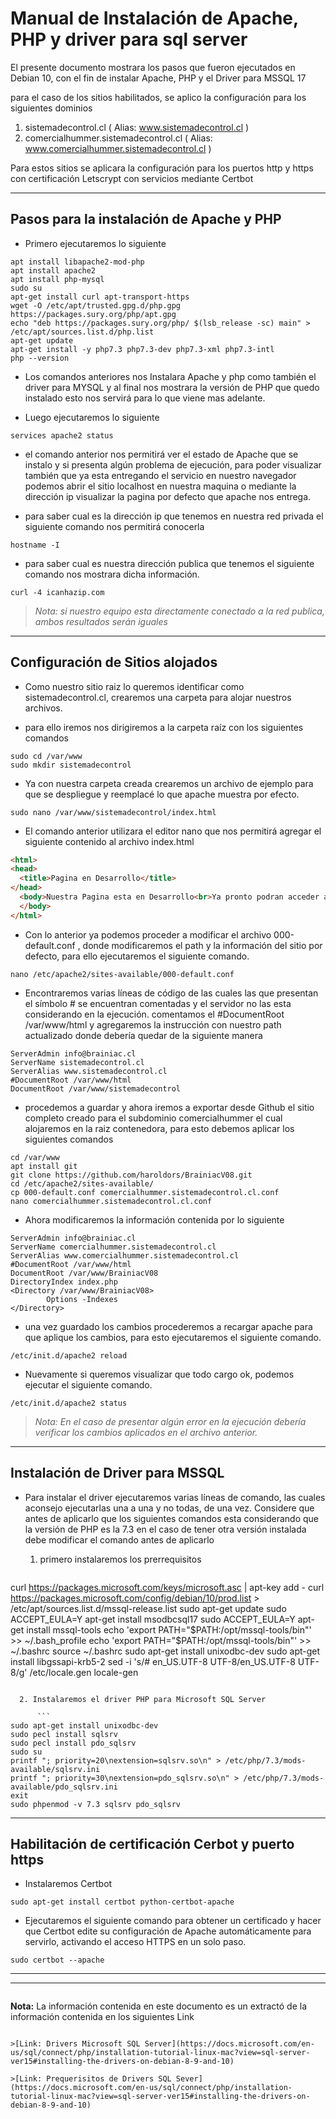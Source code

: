 # Manual de Instalación de Apache, PHP y driver para sql server #

El presente documento mostrara los pasos que fueron ejecutados en Debian 10, con el fin de instalar Apache, PHP y el Driver para MSSQL 17

para el caso de los sitios habilitados, se aplico la configuración para los siguientes dominios

1. sistemadecontrol.cl ( Alias: www.sistemadecontrol.cl )
2. comercialhummer.sistemadecontrol.cl ( Alias: www.comercialhummer.sistemadecontrol.cl )

Para estos sitios se aplicara la configuración para los puertos http y https con certificación Letscrypt con servicios mediante Certbot

---

## Pasos para la instalación de Apache y PHP ##

* Primero ejecutaremos lo siguiente


```
apt install libapache2-mod-php
apt install apache2
apt install php-mysql
sudo su
apt-get install curl apt-transport-https
wget -O /etc/apt/trusted.gpg.d/php.gpg https://packages.sury.org/php/apt.gpg
echo "deb https://packages.sury.org/php/ $(lsb_release -sc) main" > /etc/apt/sources.list.d/php.list
apt-get update
apt-get install -y php7.3 php7.3-dev php7.3-xml php7.3-intl
php --version
```

* Los comandos anteriores nos Instalara Apache y php como también el driver para MYSQL y al final nos mostrara la versión de PHP que quedo instalado esto nos servirá para lo que viene mas adelante.

* Luego ejecutaremos lo siguiente

`services apache2 status`

* el comando anterior nos permitirá ver el estado de Apache que se instalo y si presenta algún problema de ejecución, para poder visualizar también que ya esta entregando el servicio en nuestro navegador podemos abrir el sitio localhost en nuestra maquina o mediante la dirección ip visualizar la pagina por defecto que apache nos entrega.

* para saber cual es la dirección ip que tenemos en nuestra red privada el siguiente comando nos permitirá conocerla

`hostname -I`

* para saber cual es nuestra dirección publica que tenemos el siguiente comando nos mostrara dicha información.

`curl -4 icanhazip.com`

>_Nota: si nuestro equipo esta directamente conectado a la red publica, ambos resultados serán iguales_

---

## Configuración de Sitios alojados ##

* Como nuestro sitio raiz lo queremos identificar como sistemadecontrol.cl, crearemos una carpeta para alojar nuestros archivos.

* para ello iremos nos dirigiremos a la carpeta raíz con los siguientes comandos

```
sudo cd /var/www
sudo mkdir sistemadecontrol
````
* Ya con nuestra carpeta creada crearemos un archivo de ejemplo para que se despliegue y reemplacé lo que apache muestra por efecto.

```
sudo nano /var/www/sistemadecontrol/index.html
```

* El comando anterior utilizara el editor nano que nos permitirá agregar el siguiente contenido al archivo index.html

```html
<html>
<head>
  <title>Pagina en Desarrollo</title>
</head>
  <body>Nuestra Pagina esta en Desarrollo<br>Ya pronto podran acceder al contenido final
  </body>
</html>
```

* Con lo anterior ya podemos proceder a modificar el archivo 000-default.conf , donde modificaremos el path y la información del sitio por defecto, para ello ejecutaremos el siguiente comando.

`nano /etc/apache2/sites-available/000-default.conf`

* Encontraremos varias líneas de código de las cuales las que presentan el símbolo # se encuentran comentadas y el servidor no las esta considerando en la ejecución.
comentamos el #DocumentRoot /var/www/html
y agregaremos la instrucción con nuestro path actualizado donde debería quedar de la siguiente manera

```
ServerAdmin info@brainiac.cl
ServerName sistemadecontrol.cl
ServerAlias www.sistemadecontrol.cl
#DocumentRoot /var/www/html
DocumentRoot /var/www/sistemadecontrol
```
* procedemos a guardar y ahora iremos a exportar desde Github el sitio completo creado para el subdominio comercialhummer el cual alojaremos en la raiz contenedora, para esto debemos aplicar los siguientes comandos

```
cd /var/www
apt install git
git clone https://github.com/haroldors/BrainiacV08.git
cd /etc/apache2/sites-available/
cp 000-default.conf comercialhummer.sistemadecontrol.cl.conf
nano comercialhummer.sistemadecontrol.cl.conf
```
* Ahora modificaremos la información contenida por lo siguiente

```
ServerAdmin info@brainiac.cl
ServerName comercialhummer.sistemadecontrol.cl
ServerAlias www.comercialhummer.sistemadecontrol.cl
#DocumentRoot /var/www/html
DocumentRoot /var/www/BrainiacV08
DirectoryIndex index.php
<Directory /var/www/BrainiacV08>
        Options -Indexes
</Directory>
```

* una vez guardado los cambios procederemos a recargar apache para que aplique los cambios, para esto ejecutaremos el siguiente comando.

`/etc/init.d/apache2 reload`

* Nuevamente si queremos visualizar que todo cargo ok, podemos ejecutar el siguiente comando.

`/etc/init.d/apache2 status`

>_Nota: En el caso de presentar algún error en la ejecución debería verificar los cambios aplicados en el archivo anterior._

----

## Instalación de Driver para MSSQL ##

* Para instalar el driver ejecutaremos varias líneas de comando, las cuales aconsejo ejecutarlas una a una y no todas, de una vez. Considere que antes de aplicarlo que los siguientes comandos esta considerando que la versión de PHP es la 7.3 en el caso de tener otra versión instalada debe modificar el comando antes de aplicarlo

  1. primero instalaremos los prerrequisitos

      ```
curl https://packages.microsoft.com/keys/microsoft.asc | apt-key add -
curl https://packages.microsoft.com/config/debian/10/prod.list > /etc/apt/sources.list.d/mssql-release.list
sudo apt-get update
sudo ACCEPT_EULA=Y apt-get install msodbcsql17
sudo ACCEPT_EULA=Y apt-get install mssql-tools
echo 'export PATH="$PATH:/opt/mssql-tools/bin"' >> ~/.bash_profile
echo 'export PATH="$PATH:/opt/mssql-tools/bin"' >> ~/.bashrc
source ~/.bashrc
sudo apt-get install unixodbc-dev
sudo apt-get install libgssapi-krb5-2
sed -i 's/# en_US.UTF-8 UTF-8/en_US.UTF-8 UTF-8/g' /etc/locale.gen
locale-gen
```

  2. Instalaremos el driver PHP para Microsoft SQL Server

      ```
sudo apt-get install unixodbc-dev
sudo pecl install sqlsrv
sudo pecl install pdo_sqlsrv
sudo su
printf "; priority=20\nextension=sqlsrv.so\n" > /etc/php/7.3/mods-available/sqlsrv.ini
printf "; priority=30\nextension=pdo_sqlsrv.so\n" > /etc/php/7.3/mods-available/pdo_sqlsrv.ini
exit
sudo phpenmod -v 7.3 sqlsrv pdo_sqlsrv
```


---

## Habilitación de certificación Cerbot y puerto https ##

* Instalaremos Certbot

`sudo apt-get install certbot python-certbot-apache`

* Ejecutaremos el siguiente comando para obtener un certificado y hacer que Certbot edite su configuración de Apache automáticamente para servirlo, activando el acceso HTTPS en un solo paso.

`sudo certbot --apache`


---

---

>```
**Nota:** La información contenida en este documento es un extractó de la información contenida en los siguientes Link
```

>[Link: Drivers Microsoft SQL Server](https://docs.microsoft.com/en-us/sql/connect/php/installation-tutorial-linux-mac?view=sql-server-ver15#installing-the-drivers-on-debian-8-9-and-10)

>[Link: Prequerisitos de Drivers SQL Sever](https://docs.microsoft.com/en-us/sql/connect/php/installation-tutorial-linux-mac?view=sql-server-ver15#installing-the-drivers-on-debian-8-9-and-10)
